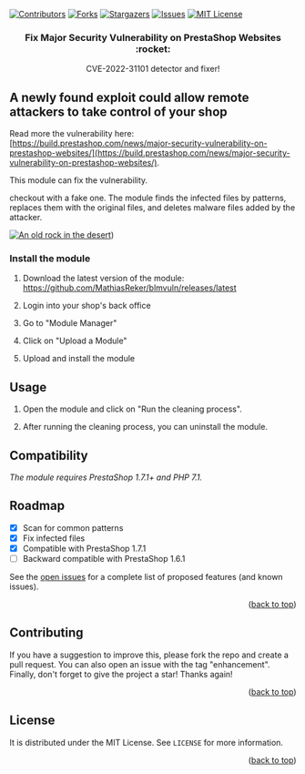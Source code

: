 <div id="top"></div>

[![Contributors][contributors-shield]][contributors-url]
[![Forks][forks-shield]][forks-url]
[![Stargazers][stars-shield]][stars-url]
[![Issues][issues-shield]][issues-url]
[![MIT License][license-shield]][license-url]

<div align="center">
<h3>Fix Major Security Vulnerability on PrestaShop Websites :rocket:</h3>
  <p>
    CVE-2022-31101 detector and fixer!
  </p>
</div>

## A newly found exploit could allow remote attackers to take control of your shop

Read more the vulnerability
here: [https://build.prestashop.com/news/major-security-vulnerability-on-prestashop-websites/](https://build.prestashop.com/news/major-security-vulnerability-on-prestashop-websites/).

This module can fix the vulnerability.

checkout with a fake one. The module finds the infected files by patterns, replaces them with the original files, and
deletes malware files added by the attacker.

[![An old rock in the desert](https://user-images.githubusercontent.com/26626066/180741513-93b26d57-f89f-41f6-9a77-9dfa152380d3.png "Screenshot")]([https://user-images.githubusercontent.com/26626066/180741513-93b26d57-f89f-41f6-9a77-9dfa152380d3.png))

### Install the module

1. Download the latest version of the module: https://github.com/MathiasReker/blmvuln/releases/latest

2. Login into your shop's back office

3. Go to "Module Manager"

4. Click on "Upload a Module"

5. Upload and install the module

## Usage

1. Open the module and click on "Run the cleaning process".

2. After running the cleaning process, you can uninstall the module.

## Compatibility

*The module requires PrestaShop 1.7.1+ and PHP 7.1.*

## Roadmap

- [x] Scan for common patterns
- [x] Fix infected files
- [x] Compatible with PrestaShop 1.7.1
- [ ] Backward compatible with PrestaShop 1.6.1

See the [open issues](https://github.com/MathiasReker/blmvuln/issues) for a complete list of proposed features (and
known
issues).

<p align="right">(<a href="#top">back to top</a>)</p>

## Contributing

If you have a suggestion to improve this, please fork the repo and create a pull request. You can also open an issue
with the tag "enhancement". Finally, don't forget to give the project a star! Thanks again!

<p align="right">(<a href="#top">back to top</a>)</p>

## License

It is distributed under the MIT License. See `LICENSE` for more information.

<p align="right">(<a href="#top">back to top</a>)</p>

[contributors-shield]: https://img.shields.io/github/contributors/MathiasReker/blmvuln.svg

[contributors-url]: https://github.com/MathiasReker/blmvuln/graphs/contributors

[forks-shield]: https://img.shields.io/github/forks/MathiasReker/blmvuln.svg

[forks-url]: https://github.com/MathiasReker/blmvuln/network/members

[stars-shield]: https://img.shields.io/github/stars/MathiasReker/blmvuln.svg

[stars-url]: https://github.com/MathiasReker/blmvuln/stargazers

[issues-shield]: https://img.shields.io/github/issues/MathiasReker/blmvuln.svg

[issues-url]: https://github.com/MathiasReker/blmvuln/issues

[license-shield]: https://img.shields.io/github/license/MathiasReker/blmvuln.svg

[license-url]: https://github.com/MathiasReker/blmvuln/blob/develop/LICENSE.txt
